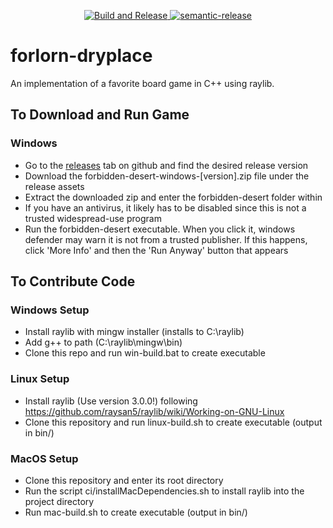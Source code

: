 <p align="center">
  <a href="https://github.com/abalis3/forlorn-dryplace/actions?query=branch%3Amaster+workflow%3A%22Build+and+Release%22">
    <img alt="Build and Release"
         src="https://github.com/abalis3/forlorn-dryplace/workflows/Build%20and%20Release/badge.svg?branch=master">
  </a> 
  <a href="https://github.com/semantic-release/semantic-release">
    <img alt="semantic-release"
         src="https://img.shields.io/badge/%20%20%F0%9F%93%A6%F0%9F%9A%80-semantic--release-e10079.svg">
  </a>
</p>

# forlorn-dryplace

An implementation of a favorite board game in C++ using raylib.

## To Download and Run Game

### Windows
- Go to the [releases](https://github.com/abalis3/forlorn-dryplace/releases) tab on github and find the desired release version
- Download the forbidden-desert-windows-[version].zip file under the release assets
- Extract the downloaded zip and enter the forbidden-desert folder within
- If you have an antivirus, it likely has to be disabled since this is not a trusted widespread-use program
- Run the forbidden-desert executable. When you click it, windows defender may warn it is not from a trusted publisher. If this happens, click 'More Info' and then the 'Run Anyway' button that appears

## To Contribute Code

### Windows Setup
- Install raylib with mingw installer (installs to C:\raylib)
- Add g++ to path (C:\raylib\mingw\bin)
- Clone this repo and run win-build.bat to create executable

### Linux Setup
- Install raylib (Use version 3.0.0!) following https://github.com/raysan5/raylib/wiki/Working-on-GNU-Linux
- Clone this repository and run linux-build.sh to create executable (output in bin/)

### MacOS Setup
- Clone this repository and enter its root directory
- Run the script ci/installMacDependencies.sh to install raylib into the project directory
- Run mac-build.sh to create executable (output in bin/)

